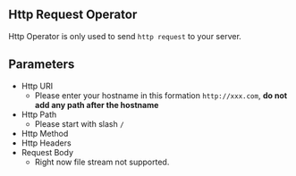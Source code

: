 ## Http Request Operator

Http Operator is only used to send `http request` to your server.

Parameters
---
* Http URI
    * Please enter your hostname in this formation `http://xxx.com`, **do not add any path after the hostname**
* Http Path
    * Please start with slash `/`
* Http Method
* Http Headers
* Request Body
    * Right now file stream not supported.
